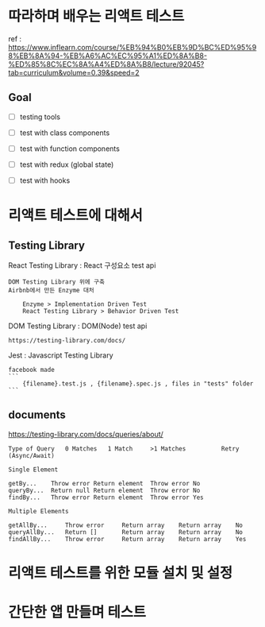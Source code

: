 

# 따라하며 배우는 리액트 테스트

ref : https://www.inflearn.com/course/%EB%94%B0%EB%9D%BC%ED%95%98%EB%8A%94-%EB%A6%AC%EC%95%A1%ED%8A%B8-%ED%85%8C%EC%8A%A4%ED%8A%B8/lecture/92045?tab=curriculum&volume=0.39&speed=2

## Goal

- [ ] testing tools 
- [ ] test with class components
- [ ] test with function components
- [ ] test with redux (global state)
- [ ] test with hooks


# 리액트 테스트에 대해서


## Testing Library

React Testing Library : React 구성요소 test api   

    DOM Testing Library 위에 구축  
    Airbnb에서 만든 Enzyme 대처  

        Enzyme > Implementation Driven Test  
        React Testing Library > Behavior Driven Test  
    

DOM Testing Library : DOM(Node) test api 

    https://testing-library.com/docs/


Jest : Javascript Testing Library  

    facebook made
    ```
        {filename}.test.js , {filename}.spec.js , files in "tests" folder
    ```


## documents 

https://testing-library.com/docs/queries/about/  


```
Type of Query	0 Matches	1 Match	    >1 Matches	        Retry (Async/Await)

Single Element				

getBy...	Throw error	Return element	Throw error	No
queryBy...	Return null	Return element	Throw error	No
findBy...	Throw error	Return element	Throw error	Yes

Multiple Elements				

getAllBy...	    Throw error	    Return array	Return array	No
queryAllBy...	Return []	    Return array	Return array	No
findAllBy...	Throw error	    Return array	Return array	Yes

```

# 리액트 테스트를 위한 모듈 설치 및 설정


# 간단한 앱 만들며 테스트
